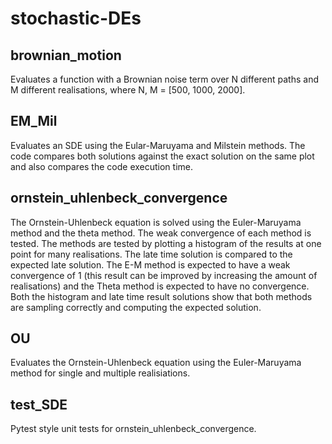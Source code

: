# stochastic-DEs

## brownian_motion

Evaluates a function with a Brownian noise term over N different paths and M different realisations, where N, M = [500, 1000, 2000].

## EM_Mil

Evaluates an SDE using the Eular-Maruyama and Milstein methods. The code compares both solutions against the exact solution on the same plot and also compares the code execution time.

## ornstein_uhlenbeck_convergence

The Ornstein-Uhlenbeck equation is solved using the Euler-Maruyama method and the theta method. The weak convergence of each method is tested. The methods are tested by plotting a histogram of the results at one point for many realisations. The late time solution is compared to the expected late solution. The E-M method is expected to have a weak convergence of 1 (this  result can be improved by increasing the amount of realisations) and the Theta method is expected to have no convergence. Both the histogram and late time result solutions show that both methods are sampling correctly and  computing the expected solution.

## OU

Evaluates the Ornstein-Uhlenbeck equation using the Euler-Maruyama method for single and multiple realisiations.

## test_SDE
Pytest style unit tests for ornstein_uhlenbeck_convergence.
